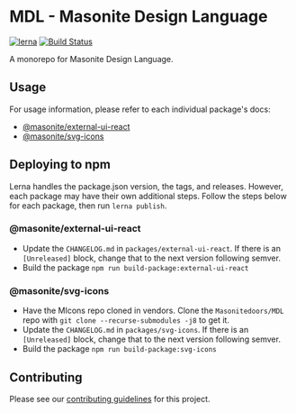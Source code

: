# MDL - Masonite Design Language

[![lerna](https://img.shields.io/badge/maintained%20with-lerna-cc00ff.svg)](https://lernajs.io/) [![Build Status](https://travis-ci.org/masonitedoors/MDL.svg?branch=master)](https://travis-ci.org/masonitedoors/MDL)

A monorepo for Masonite Design Language.

## Usage

For usage information, please refer to each individual package's docs:

- [@masonite/external-ui-react](packages/external-ui-react/README.md)
- [@masonite/svg-icons](packages/svg-icons/README.md)

## Deploying to npm

Lerna handles the package.json version, the tags, and releases. However, each package may have their own additional steps. Follow the steps below for each package, then run `lerna publish`.

### @masonite/external-ui-react

- Update the `CHANGELOG.md` in `packages/external-ui-react`. If there is an `[Unreleased]` block, change that to the next version following semver.
- Build the package `npm run build-package:external-ui-react`

### @masonite/svg-icons

- Have the MIcons repo cloned in vendors. Clone the `Masonitedoors/MDL` repo with `git clone --recurse-submodules -j8` to get it.
- Update the `CHANGELOG.md` in `packages/svg-icons`. If there is an `[Unreleased]` block, change that to the next version following semver.
- Build the package `npm run build-package:svg-icons`

## Contributing

Please see our [contributing guidelines](CONTRIBUTING.md) for this project.
